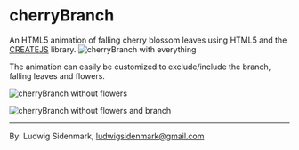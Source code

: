 # cherryBranch
An HTML5 animation of falling cherry blossom leaves using HTML5 and the [CREATEJS](http://www.createjs.com/) library. 
![cherryBranch with everything](https://github.com/ludwan/cherryBranch/blob/master/screenshots/cherryBranchBFL.gif)

The animation can easily be customized to exclude/include the branch, falling leaves and flowers.

![cherryBranch without flowers](https://github.com/ludwan/cherryBranch/blob/master/screenshots/cherryBranchBL.gif "cherryBranch without flowers")

![cherryBranch without flowers and branch](https://github.com/ludwan/cherryBranch/blob/master/screenshots/cherryBranchL.gif "cherryBranch without flowers and branch")

---
By: Ludwig Sidenmark,
ludwigsidenmark@gmail.com
